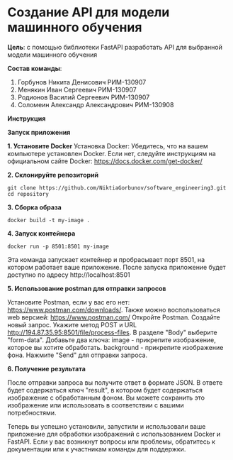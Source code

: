 # Создание API для модели машинного обучения

**Цель**: с помощью библиотеки FastAPI разработать API для выбранной модели машинного обучения

**Состав команды**:

1. Горбунов Никита Денисович РИМ-130907
2. Менякин Иван Сергеевич РИМ-130907
3. Родионов Василий Сергеевич РИМ-130907
4. Соломеин Александр Александрович РИМ-130908

**Инструкция**

**Запуск приложения**

**1. Установите Docker**
Установка Docker:
Убедитесь, что на вашем компьютере установлен Docker. Если нет, следуйте инструкциям на официальном сайте Docker: https://docs.docker.com/get-docker/

**2. Склонируйте репозиторий**
```
git clone https://github.com/NiktiaGorbunov/software_engineering3.git
cd repository
```
**3. Cборка образа**
```
docker build -t my-image .
```
**4. Запуск контейнера**
```
docker run -p 8501:8501 my-image
```
Эта команда запускает контейнер и пробрасывает порт 8501, на котором работает ваше приложение. После запуска приложение будет доступно по адресу http://localhost:8501

**5. Использование postman для отправки запросов**

Установите Postman, если у вас его нет: https://www.postman.com/downloads/. Также можно воспользоваться web версией: https://www.postman.com/
Откройте Postman.
Создайте новый запрос.
Укажите метод POST и URL http://194.87.35.95:8501/file/process-files.
В разделе "Body" выберите "form-data".
Добавьте два ключа:
image - прикрепите изображение, которое вы хотите обработать.
background - прикрепите изображение фона.
Нажмите "Send" для отправки запроса.

**6. Получение результата**

После отправки запроса вы получите ответ в формате JSON. В ответе будет содержаться ключ "result", в котором будет содержаться изображение с обработанным фоном.
Вы можете сохранить это изображение или использовать в соответствии с вашими потребностями.

Теперь вы успешно установили, запустили и использовали ваше приложение для обработки изображений с использованием Docker и FastAPI. Если у вас возникнут вопросы или проблемы, обратитесь к документации или к участникам команды для поддержки.
